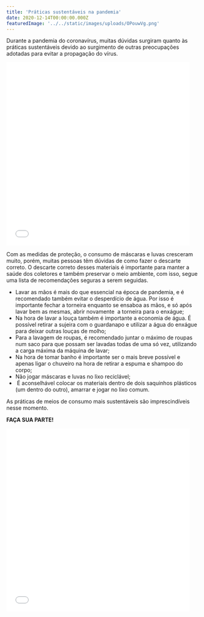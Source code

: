 ```yaml
---
title: 'Práticas sustentáveis na pandemia'
date: 2020-12-14T00:00:00.000Z
featuredImage: '../../static/images/uploads/OPouwVg.png'
---
```


<p>
  <span data-contrast="auto">Durante a pandemia do coronavírus, muitas dúvidas surgiram quanto às práticas sustentáveis devido ao surgimento de outras preocupações adotadas para evitar a propagação do vírus. 
  </span>
  <span data-ccp-props="{&quot;201341983&quot;:0,&quot;335551550&quot;:6,&quot;335551620&quot;:6,&quot;335559740&quot;:360}">&nbsp;
  </span>
</p>
<p>
  <iframe src="//giphy.com/embed/Yq8KGWBPEIZjHyhzgG" width="480" height="480" frameborder="0">
  </iframe>
</p>
<p>
  <span data-contrast="auto">Com as medidas de proteção, o consumo de máscaras e luvas cresceram muito, porém, muitas pessoas têm dúvidas de como fazer o descarte correto. O descarte correto desses materiais é importante para manter a saúde dos coletores e também preservar o meio ambiente, com isso, segue uma lista de recomendações seguras a serem seguidas.
  </span>
  <span data-ccp-props="{&quot;201341983&quot;:0,&quot;335551550&quot;:6,&quot;335551620&quot;:6,&quot;335559740&quot;:360}">&nbsp;
  </span>
</p>
<ul>
  <li data-leveltext="●" data-font="Arial, Arial_MSFontService, sans-serif" data-listid="1" aria-setsize="-1" data-aria-posinset="1" data-aria-level="1">
    <span data-contrast="auto">Lavar as mãos é mais do que essencial na época de pandemia, e é recomendado também evitar o desperdício de água. Por isso é importante fechar a torneira enquanto se ensaboa as mãos, e só após lavar bem as mesmas, abrir novamente&nbsp; a torneira para o enxágue;
    </span>
    <span data-ccp-props="{&quot;201341983&quot;:0,&quot;335551550&quot;:6,&quot;335551620&quot;:6,&quot;335559685&quot;:720,&quot;335559740&quot;:360,&quot;335559991&quot;:360}">&nbsp;
    </span>
  </li>
  <li data-leveltext="●" data-font="Arial, Arial_MSFontService, sans-serif" data-listid="1" aria-setsize="-1" data-aria-posinset="2" data-aria-level="1">
    <span data-contrast="auto">Na hora de lavar a louça também é importante a economia de água. É possível retirar a sujeira com o guardanapo e utilizar a água do enxágue para deixar outras louças de molho;
    </span>
    <span data-ccp-props="{&quot;201341983&quot;:0,&quot;335551550&quot;:6,&quot;335551620&quot;:6,&quot;335559685&quot;:720,&quot;335559740&quot;:360,&quot;335559991&quot;:360}">&nbsp;
    </span>
  </li>
  <li data-leveltext="●" data-font="Arial, Arial_MSFontService, sans-serif" data-listid="1" aria-setsize="-1" data-aria-posinset="3" data-aria-level="1">
    <span data-contrast="auto">Para a lavagem de roupas, é recomendado juntar o máximo de roupas num saco para que possam ser lavadas todas de uma só vez, utilizando a carga máxima da máquina de lavar;
    </span>
    <span data-ccp-props="{&quot;201341983&quot;:0,&quot;335551550&quot;:6,&quot;335551620&quot;:6,&quot;335559685&quot;:720,&quot;335559740&quot;:360,&quot;335559991&quot;:360}">&nbsp;
    </span>
  </li>
  <li data-leveltext="●" data-font="Arial, Arial_MSFontService, sans-serif" data-listid="1" aria-setsize="-1" data-aria-posinset="4" data-aria-level="1">
    <span data-contrast="auto">Na hora de tomar banho é importante ser o mais breve possível e apenas ligar o chuveiro na hora de retirar a espuma e shampoo do corpo;
    </span>
    <span data-ccp-props="{&quot;201341983&quot;:0,&quot;335551550&quot;:6,&quot;335551620&quot;:6,&quot;335559685&quot;:720,&quot;335559740&quot;:360,&quot;335559991&quot;:360}">&nbsp;
    </span>
  </li>
  <li data-leveltext="●" data-font="Arial, Arial_MSFontService, sans-serif" data-listid="1" aria-setsize="-1" data-aria-posinset="5" data-aria-level="1">
    <span data-contrast="none">Não jogar máscaras e luvas no lixo reciclável;
    </span>
    <span data-ccp-props="{&quot;201341983&quot;:0,&quot;335559685&quot;:720,&quot;335559740&quot;:360,&quot;335559991&quot;:360}">&nbsp;
    </span>
  </li>
  <li data-leveltext="●" data-font="Arial, Arial_MSFontService, sans-serif" data-listid="1" aria-setsize="-1" data-aria-posinset="5" data-aria-level="1">
    <span data-contrast="none">&nbsp;É aconselhável colocar os materiais dentro de dois saquinhos plásticos (um dentro do outro), amarrar e jogar no lixo comum.
    </span>
    <span data-ccp-props="{&quot;201341983&quot;:0,&quot;335559685&quot;:720,&quot;335559739&quot;:400,&quot;335559740&quot;:360,&quot;335559991&quot;:360}">&nbsp;
    </span>
  </li>
</ul>
<p>
  <span data-contrast="auto">As práticas de meios de consumo mais sustentáveis são imprescindíveis nesse momento.
  </span>
</p>
<p>
  <b>
    <span data-contrast="auto">FAÇA SUA PARTE!
    </span>
  </b>
  <span data-ccp-props="{&quot;201341983&quot;:0,&quot;335551550&quot;:6,&quot;335551620&quot;:6,&quot;335559740&quot;:360}">&nbsp;
  </span>
</p>
<p>
  <iframe src="//giphy.com/embed/PmX5bNB0GloUkgauna" width="480" height="480" frameborder="0">
  </iframe>
</p>

